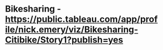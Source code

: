 # Bikesharing - https://public.tableau.com/app/profile/nick.emery/viz/Bikesharing-Citibike/Story1?publish=yes
